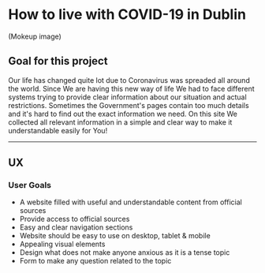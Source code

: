 # **How to live with COVID-19 in Dublin**

(Mokeup image)

## **Goal for this project** 

Our life has changed quite lot due to Coronavirus was spreaded all around the world. 
Since We are having this new way of life We had to face different systems trying to provide clear information about our situation and actual restrictions.
Sometimes the Government's pages contain too much details and it's hard to find out the exact information we need.
On this site We collected all relevant information in a simple and clear way to make it understandable easily for You!

---

## **UX**

### **User Goals**

* A website filled with useful and understandable content from official sources
* Provide access to official sources
* Easy and clear navigation sections
* Website should be easy to use on desktop, tablet & mobile
* Appealing visual elements
* Design what does not make anyone anxious as it is a tense topic 
* Form to make any question related to the topic